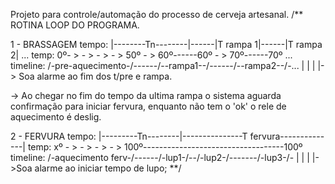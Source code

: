 Projeto para controle/automação do processo de cerveja artesanal.
/** ROTINA LOOP DO PROGRAMA.

   1 - BRASSAGEM
   tempo:    |--------Tn--------|------|T rampa 1|------|T rampa 2|  ...
   temp:     0º- > - > - > - > 50º - > 60º------60º - > 70º------70º ...
   timeline: /-pre-aquecimento-/------/--rampa1--/------/--rampa2--/-...
                               |                 |                 |
                               |-> Soa alarme ao fim dos t/pre e rampa.

   -> Ao chegar no fim do tempo da ultima rampa o sistema aguarda confirmação
   para iniciar fervura, enquanto não tem o 'ok' o rele de aquecimento é deslig.

   2 - FERVURA
   tempo:    |---------Tn--------|---------------T fervura--------------|
   temp:     xº - > - > - > - > 100º-----------------------------------100º
   timeline: /-aquecimento ferv-/------/-lup1-/--/-lup2-/-------/-lup3-/-
                                       |         |              |
                                       |->Soa alarme ao iniciar tempo de lupo;
**/
